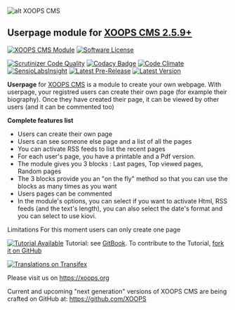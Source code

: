 ![alt XOOPS CMS](https://xoops.org/images/logoXoops4GithubRepository.png)
## Userpage module for  [XOOPS CMS 2.5.9+](https://xoops.org)
[![XOOPS CMS Module](https://img.shields.io/badge/XOOPS%20CMS-Module-blue.svg)](https://xoops.org)
[![Software License](https://img.shields.io/badge/license-GPL-brightgreen.svg?style=flat)](http://www.gnu.org/licenses/gpl-2.0.html)

[![Scrutinizer Code Quality](https://img.shields.io/scrutinizer/g/XoopsModules25x/userpage.svg?style=flat)](https://scrutinizer-ci.com/g/XoopsModules25x/userpage/?branch=master)
[![Codacy Badge](https://api.codacy.com/project/badge/Grade/95b12220e0ac4056b9af52af708379c9)](https://www.codacy.com/app/XoopsModules25x/userpage)
[![Code Climate](https://img.shields.io/codeclimate/github/XoopsModules25x/userpage.svg?style=flat)](https://codeclimate.com/github/XoopsModules25x/userpage)
[![SensioLabsInsight](https://insight.sensiolabs.com/projects/f48090dc-a770-49b6-b895-6db50b08e3c4/mini.png)](https://insight.sensiolabs.com/projects/f48090dc-a770-49b6-b895-6db50b08e3c4)
[![Latest Pre-Release](https://img.shields.io/github/tag/XoopsModules25x/userpage.svg?style=flat)](https://github.com/XoopsModules25x/userpage/tags/)
[![Latest Version](https://img.shields.io/github/release/XoopsModules25x/userpage.svg?style=flat)](https://github.com/XoopsModules25x/userpage/releases/)

**Userpage** for [XOOPS CMS](https://xoops.org) is a module to create your own webpage. 
With userpage, your registred users can create their own page (for example their biography).
Once they have created their page, it can be viewed by other users (and it can be commented too)

**Complete features list**
- Users can create their own page
- Users can see someone else page and a list of all the pages
- You can activate RSS feeds to list the recent pages
- For each user's page, you have a printable and a Pdf version.
- The module gives you 3 blocks : Last pages, Top viewed pages, Random pages
- The 3 blocks provide you an "on the fly" method so that you can use the blocks as many times as you want
- Users pages can be commented
- In the module's options, you can select if you want to activate Html, RSS feeds (and the text's length), you can also select the date's format and you can select to use kiovi.


Limitations
For this moment users can only create one page

[![Tutorial Available](https://xoops.org/images/tutorial-available-blue.svg)](https://www.gitbook.com/book/xoops/userpage-tutorial/) Tutorial: see [GitBook](https://www.gitbook.com/book/xoops/userpage-tutorial/).
To contribute to the Tutorial, [fork it on GitHub](https://github.com/XoopsDocs/userpage-tutorial)

[![Translations on Transifex](https://xoops.org/images/translations-transifex-blue.svg)](https://www.transifex.com/xoops)

Please visit us on https://xoops.org

Current and upcoming "next generation" versions of XOOPS CMS are being crafted on GitHub at: https://github.com/XOOPS
